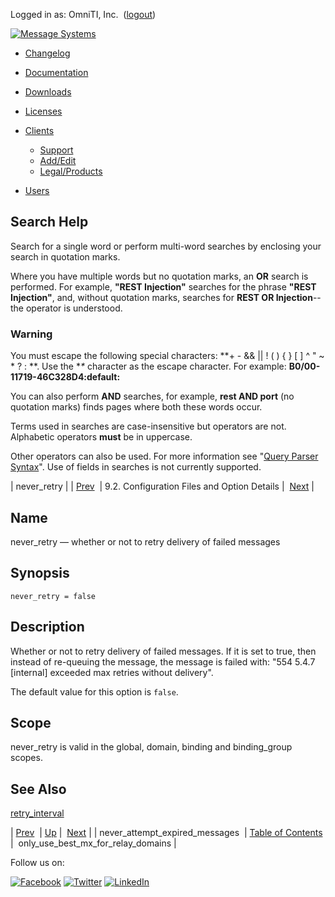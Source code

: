 Logged in as: OmniTI, Inc.  ([logout](https://support.messagesystems.com/logout.php))

[![Message Systems](https://support.messagesystems.com/images/ms-white205.png)](https://support.messagesystems.com/start.php) 

*   [Changelog](https://support.messagesystems.com/start.php?show=changelog)
*   [Documentation](https://support.messagesystems.com/docs/)
*   [Downloads](https://support.messagesystems.com/start.php)

*   [Licenses](https://support.messagesystems.com/license_summary.php)
*   <a href="">Clients</a>
    *   [Support](https://support.messagesystems.com/cs.php)
    *   [Add/Edit](https://support.messagesystems.com/edit_client.php)
    *   [Legal/Products](https://support.messagesystems.com/edit_products.php)
*   [Users](https://support.messagesystems.com/edit_customer.php)

## Search Help

Search for a single word or perform multi-word searches by enclosing your search in quotation marks.

Where you have multiple words but no quotation marks, an **OR** search is performed. For example, **"REST Injection"** searches for the phrase **"REST Injection"**, and, without quotation marks, searches for **REST OR Injection**--the operator is understood.

### Warning

You must escape the following special characters: **+ - && || ! ( ) { } [ ] ^ " ~ * ? : \**. Use the **\** character as the escape character. For example: **B0/00-11719-46C328D4\:default\:**

You can also perform **AND** searches, for example, **rest AND port** (no quotation marks) finds pages where both these words occur.

Terms used in searches are case-insensitive but operators are not. Alphabetic operators **must** be in uppercase.

Other operators can also be used. For more information see "[Query Parser Syntax](https://lucene.apache.org/core/old_versioned_docs/versions/3_0_0/queryparsersyntax.html)". Use of fields in searches is not currently supported.

| never_retry |
| [Prev](conf.ref.never_attempt_expired_messages.php)  | 9.2. Configuration Files and Option Details |  [Next](conf.ref.only_use_best_mx_for_relay_domains.php) |

<a name="conf.ref.never_retry"></a>
## Name

never_retry — whether or not to retry delivery of failed messages

## Synopsis

`never_retry = false`

<a name="idp10472784"></a>
## Description

Whether or not to retry delivery of failed messages. If it is set to true, then instead of re-queuing the message, the message is failed with: "554 5.4.7 [internal] exceeded max retries without delivery".

The default value for this option is `false`.

<a name="idp10475408"></a>
## Scope

never_retry is valid in the global, domain, binding and binding_group scopes.

<a name="idp10477056"></a>
## See Also

[retry_interval](conf.ref.retry_interval.php "retry_interval")

| [Prev](conf.ref.never_attempt_expired_messages.php)  | [Up](conf.ref.files.php) |  [Next](conf.ref.only_use_best_mx_for_relay_domains.php) |
| never_attempt_expired_messages  | [Table of Contents](index.php) |  only_use_best_mx_for_relay_domains |

Follow us on:

[![Facebook](https://support.messagesystems.com/images/icon-facebook.png)](http://www.facebook.com/messagesystems) [![Twitter](https://support.messagesystems.com/images/icon-twitter.png)](http://twitter.com/#!/MessageSystems) [![LinkedIn](https://support.messagesystems.com/images/icon-linkedin.png)](http://www.linkedin.com/company/message-systems)